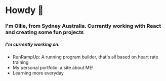 # Howdy 👋

### I'm Ollie, from Sydney Australia. Currently working with React and creating some fun projects

##### I'm currently working on:
- RunRampUp: A running program builder, that's all based on heart rate training
- My personal portfolio: a site about ME!
- Learning more everyday



<!--
**olliepegram/olliepegram** is a ✨ _special_ ✨ repository because its `README.md` (this file) appears on your GitHub profile.

Here are some ideas to get you started:

- 🔭 I’m currently working on ...
- 🌱 I’m currently learning ...
- 👯 I’m looking to collaborate on ...
- 🤔 I’m looking for help with ...
- 💬 Ask me about ...
- 📫 How to reach me: ...
- 😄 Pronouns: ...
- ⚡ Fun fact: ...
-->
